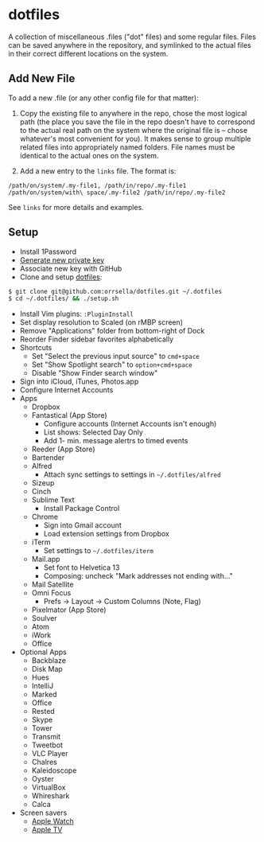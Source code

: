 # dotfiles

A collection of miscellaneous .files ("dot" files) and some regular files. Files can be saved anywhere in the repository, and symlinked to the actual files in their correct different locations on the system.

## Add New File

To add a new .file (or any other config file for that matter):

1. Copy the existing file to anywhere in the repo, chose the most logical path (the place you save the file in the repo doesn't have to correspond to the actual real path on the system where the original file is – chose whatever's most convenient for you). It makes sense to group multiple related files into appropriately named folders. File names must be identical to the actual ones on the system.

2. Add a new entry to the `links` file. The format is:

```
/path/on/system/.my-file1, /path/in/repo/.my-file1
/path/on/system/with\ space/.my-file2 /path/in/repo/.my-file2
```

See `links` for more details and examples.

## Setup

- Install 1Password
- [Generate new private key](https://help.github.com/articles/generating-a-new-ssh-key-and-adding-it-to-the-ssh-agent/)
- Associate new key with GitHub
- Clone and setup [dotfiles](https://github.com/orrsella/dotfiles):

```bash
$ git clone git@github.com:orrsella/dotfiles.git ~/.dotfiles
$ cd ~/.dotfiles/ && ./setup.sh
```

- Install Vim plugins: `:PluginInstall`
- Set display resolution to Scaled (on rMBP screen)
- Remove "Applications" folder from bottom-right of Dock
- Reorder Finder sidebar favorites alphabetically
- Shortcuts
    - Set "Select the previous input source" to `cmd+space`
    - Set "Show Spotlight search" to `option+cmd+space`
    - Disable "Show Finder search window"
- Sign into iCloud, iTunes, Photos.app
- Configure Internet Accounts
- Apps
    - Dropbox
    - Fantastical (App Store)
    	- Configure accounts (Internet Accounts isn't enough)
    	- List shows: Selected Day Only
    	- Add 1- min. message alertrs to timed events
    - Reeder (App Store)
    - Bartender
    - Alfred
    	- Attach sync settings to settings in `~/.dotfiles/alfred`
    - Sizeup
    - Cinch
    - Sublime Text
        - Install Package Control
    - Chrome
    	- Sign into Gmail account
    	- Load extension settings from Dropbox
    - iTerm
    	- Set settings to `~/.dotfiles/iterm`
	- Mail.app
		- Set font to Helvetica 13
		- Composing: uncheck "Mark addresses not ending with..."
	- Mail Satellite
	- Omni Focus
		- Prefs -> Layout -> Custom Columns (Note, Flag)
	- Pixelmator (App Store)
	- Soulver
	- Atom
    - iWork
    - Office
- Optional Apps
    - Backblaze
    - Disk Map
    - Hues
    - IntelliJ
    - Marked
    - Office
    - Rested
    - Skype
    - Tower
    - Transmit
    - Tweetbot
    - VLC Player
	- Chalres
	- Kaleidoscope
	- Oyster
	- VirtualBox
	- Whireshark
	- Calca
- Screen savers
    - [Apple Watch](http://www.rasmusnielsen.dk/applewatch/)
    - [Apple TV](https://github.com/JohnCoates/Aerial)
